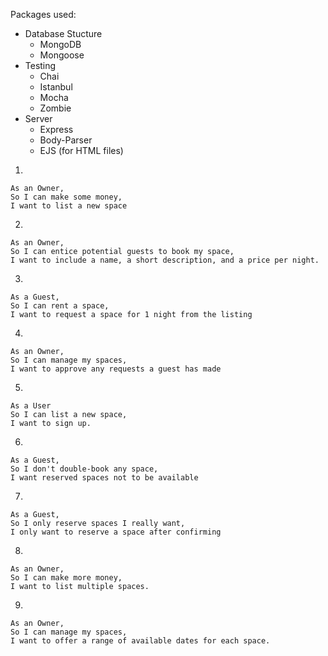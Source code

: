 Packages used:
- Database Stucture
    - MongoDB
    - Mongoose
- Testing
    - Chai
    - Istanbul
    - Mocha
    - Zombie
- Server
  - Express
  - Body-Parser
  - EJS (for HTML files)

1.
```
As an Owner,
So I can make some money,
I want to list a new space
```

2. 
```
As an Owner,
So I can entice potential guests to book my space,
I want to include a name, a short description, and a price per night.
```

3. 
```
As a Guest,
So I can rent a space,
I want to request a space for 1 night from the listing
```

4. 
```
As an Owner,
So I can manage my spaces,
I want to approve any requests a guest has made
```

5.
```
As a User
So I can list a new space,
I want to sign up.
```

6.
```
As a Guest,
So I don't double-book any space,
I want reserved spaces not to be available 
```

7. 
```
As a Guest,
So I only reserve spaces I really want,
I only want to reserve a space after confirming
```
8. 
```
As an Owner,
So I can make more money,
I want to list multiple spaces.
```
9.
```
As an Owner,
So I can manage my spaces,
I want to offer a range of available dates for each space.
```

